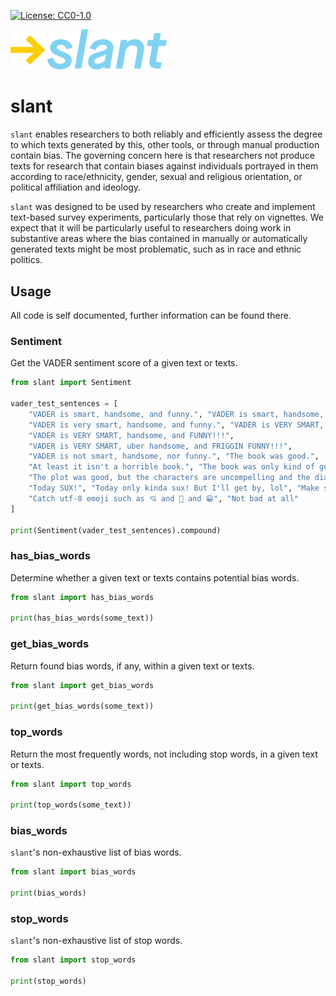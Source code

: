 [![License: CC0-1.0](https://img.shields.io/badge/License-CC0%201.0-lightgrey.svg)](http://creativecommons.org/publicdomain/zero/1.0/)

<img src="./images/logo.min.svg" alt="slant logo" width="250"/>

# slant
`slant` enables researchers to both reliably and
efficiently assess the degree to which texts generated by this, other tools, or through manual
production contain bias. The governing concern here is that researchers not produce texts for
research that contain biases against individuals portrayed in them according to race/ethnicity,
gender, sexual and religious orientation, or political affiliation and ideology.

`slant` was designed to be used by researchers who create and implement text-based survey
experiments, particularly those that rely on vignettes. We expect that it will be particularly
useful to researchers doing work in substantive areas where the bias contained in manually or
automatically generated texts might be most problematic, such as in race and ethnic politics.

## Usage
All code is self documented, further information can be found there.
### Sentiment
Get the VADER sentiment score of a given text or texts.
```python
from slant import Sentiment

vader_test_sentences = [
	"VADER is smart, handsome, and funny.", "VADER is smart, handsome, and funny!",
	"VADER is very smart, handsome, and funny.", "VADER is VERY SMART, handsome, and FUNNY.",
	"VADER is VERY SMART, handsome, and FUNNY!!!",
	"VADER is VERY SMART, uber handsome, and FRIGGIN FUNNY!!!",
	"VADER is not smart, handsome, nor funny.", "The book was good.",
	"At least it isn't a horrible book.", "The book was only kind of good.",
	"The plot was good, but the characters are uncompelling and the dialog is not great.",
	"Today SUX!", "Today only kinda sux! But I'll get by, lol", "Make sure you :) or :D today!",
	"Catch utf-8 emoji such as 💘 and 💋 and 😁", "Not bad at all"
]

print(Sentiment(vader_test_sentences).compound)
```

### has\_bias\_words
Determine whether a given text or texts contains potential bias words.
```python
from slant import has_bias_words

print(has_bias_words(some_text))
```

### get\_bias\_words
Return found bias words, if any, within a given text or texts.
```python
from slant import get_bias_words

print(get_bias_words(some_text))
```

### top\_words
Return the most frequently words, not including stop words, in a given text or texts.
```python
from slant import top_words

print(top_words(some_text))
```

### bias\_words
`slant`'s non-exhaustive list of bias words.
```python
from slant import bias_words

print(bias_words)
```

### stop\_words
`slant`'s non-exhaustive list of stop words.
```python
from slant import stop_words

print(stop_words)
```
